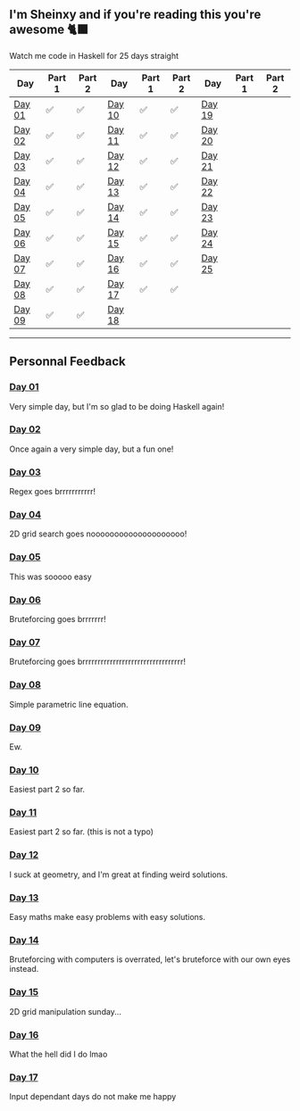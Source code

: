 I'm Sheinxy and if you're reading this you're awesome 🐈‍⬛
---

Watch me code in Haskell for 25 days straight

| Day 	| Part 1 	| Part 2 	| Day 	| Part 1 	| Part 2 	| Day 	| Part 1 	| Part 2 	|
|-----	|--------	|--------	|-----	|--------	|--------	|-----	|--------	|--------	|
|  [Day 01](./Day_01)	|     ✅  	|     ✅   	|  [Day 10](./Day_10)	|     ✅   	|    ✅    	|  [Day 19](./Day_19)	|         	|         	|
|  [Day 02](./Day_02)	|     ✅   	|     ✅   	|  [Day 11](./Day_11)	|     ✅    |    ✅    	|  [Day 20](./Day_20)	|         	|         	|
|  [Day 03](./Day_03)	|     ✅   	|     ✅   	|  [Day 12](./Day_12)	|     ✅   	|    ✅     |  [Day 21](./Day_21)	|         	|         	|
|  [Day 04](./Day_04)	|     ✅   	|     ✅   	|  [Day 13](./Day_13)	|     ✅    |    ✅   	|  [Day 22](./Day_22)	|         	|         	|
|  [Day 05](./Day_05)	|     ✅   	|     ✅   	|  [Day 14](./Day_14)	|     ✅    |    ✅     |  [Day 23](./Day_23)	|         	|        	|
|  [Day 06](./Day_06)	|     ✅   	|     ✅   	|  [Day 15](./Day_15)	|     ✅    |    ✅    	|  [Day 24](./Day_24)	|        	|        	|
|  [Day 07](./Day_07)	|     ✅   	|     ✅   	|  [Day 16](./Day_16)	|     ✅    |    ✅   	|  [Day 25](./Day_25)	|        	|        	|
|  [Day 08](./Day_08)	|     ✅   	|     ✅   	|  [Day 17](./Day_17)	|     ✅    |    ✅    	|     	|        	|        	|
|  [Day 09](./Day_09)	|     ✅   	|     ✅   	|  [Day 18](./Day_18)	|         	|           |     	|        	|        	|

---

## Personnal Feedback

### [Day 01](./Day_01)

Very simple day, but I'm so glad to be doing Haskell again!

### [Day 02](./Day_02)

Once again a very simple day, but a fun one!

### [Day 03](./Day_03)

Regex goes brrrrrrrrrrr!

### [Day 04](./Day_04)

2D grid search goes noooooooooooooooooooo!

### [Day 05](./Day_05)

This was sooooo easy

### [Day 06](./Day_06)

Bruteforcing goes brrrrrrr!

### [Day 07](./Day_07)

Bruteforcing goes brrrrrrrrrrrrrrrrrrrrrrrrrrrrrrrrr!

### [Day 08](./Day_08)

Simple parametric line equation.

### [Day 09](./Day_09)

Ew.

### [Day 10](./Day_10)

Easiest part 2 so far.

### [Day 11](./Day_11)

Easiest part 2 so far. (this is not a typo)

### [Day 12](./Day_12)

I suck at geometry, and I'm great at finding weird solutions.

### [Day 13](./Day_13)

Easy maths make easy problems with easy solutions.

### [Day 14](./Day_14)

Bruteforcing with computers is overrated,
let's bruteforce with our own eyes instead.

### [Day 15](./Day_15)

2D grid manipulation sunday...

### [Day 16](./Day_16)

What the hell did I do lmao

### [Day 17](./Day_17)

Input dependant days do not make me happy
